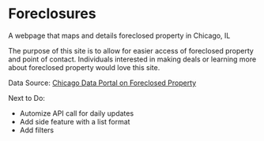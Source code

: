 # Foreclosures
A webpage that maps and details foreclosed property in Chicago, IL


The purpose of this site is to allow for easier access of foreclosed property and point of contact. Individuals interested in making deals or learning more about foreclosed property would love this site.


Data Source: [Chicago Data Portal on Foreclosed Property](https://data.cityofchicago.org/Community-Economic-Development/Foreclosed-Rental-Property/yhcw-iu53/about_data)

Next to Do: 
+ Automize API call for daily updates
+ Add side feature with a list format
+ Add filters

